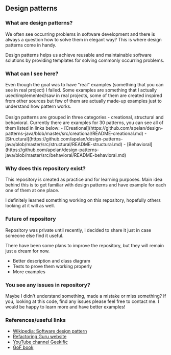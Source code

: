 <h2> Design patterns</h2>

<h3>What are design patterns?</h3>
We often see occurring problems in software development and there is always a question how to solve them in elegant way?
This is where design patterns come in handy.

Design patterns helps us achieve reusable and maintainable software solutions 
by providing templates for solving commonly occurring problems.

<h3>What can I see here?</h3>
Even though the goal was to have "real" examples (something that you can see in real project) I failed.
Some examples are something that I actually used/implemented/saw in real projects, 
some of them are created inspired from other sources 
but few of them are actually made-up examples just to understand how pattern works.
<br/><br/>
Design patterns are grouped in three categories - creational, structural and behavioral.
Currently there are examples for 30 patterns, you can see all of them listed in links below:
- [Creational](https://github.com/apelan/design-patterns-java/blob/master/src/creational/README-creational.md)
- [Structural](https://github.com/apelan/design-patterns-java/blob/master/src/structural/README-structural.md)
- [Behavioral](https://github.com/apelan/design-patterns-java/blob/master/src/behavioral/README-behavioral.md)

<h3>Why does this repository exist?</h3>
This repository is created as practice and for learning purposes.
Main idea behind this is to get familiar with design patterns and have example for each one of them at one place.

I definitely learned something working on this repository, hopefully others looking at it will as well.

<h3>Future of repository</h3>
Repository was private until recently, I decided to share it just in case someone else find it useful.

There have been some plans to improve the repository, but they will remain just a dream for now.
- Better description and class diagram
- Tests to prove them working properly
- More examples

<h3>You see any issues in repository?</h3>
Maybe I didn't understand something, made a mistake or miss something?
If you, looking at this code, find any issues please feel free to contact me. I would be happy to learn more and
have better examples!

<h3>References/useful links</h3>

- [Wikipedia: Software design pattern](https://en.wikipedia.org/wiki/Software_design_pattern)
- [Refactoring Guru website](https://refactoring.guru/)
- [YouTube channel Geekific](https://www.youtube.com/@geekific)
- [GoF book](https://www.amazon.com/Design-Patterns-Object-Oriented-Addison-Wesley-Professional-ebook/dp/B000SEIBB8)
